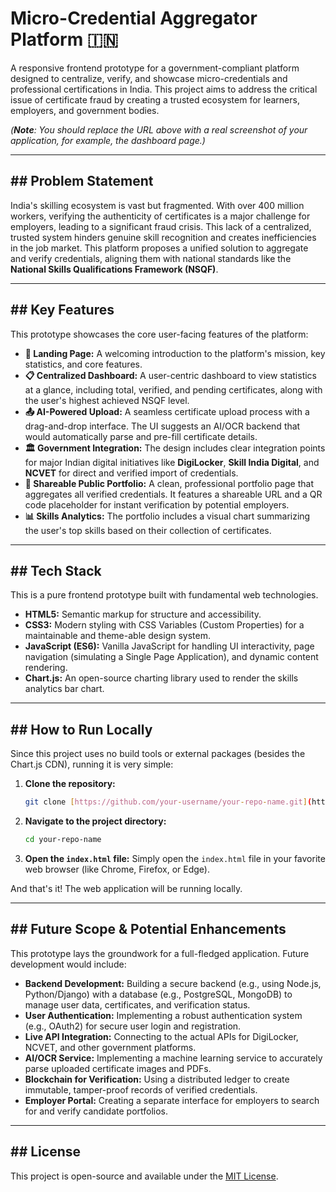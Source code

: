 # Micro-Credential Aggregator Platform 🇮🇳

A responsive frontend prototype for a government-compliant platform designed to centralize, verify, and showcase micro-credentials and professional certifications in India. This project aims to address the critical issue of certificate fraud by creating a trusted ecosystem for learners, employers, and government bodies.


*(**Note**: You should replace the URL above with a real screenshot of your application, for example, the dashboard page.)*

---

## ## Problem Statement

India's skilling ecosystem is vast but fragmented. With over 400 million workers, verifying the authenticity of certificates is a major challenge for employers, leading to a significant fraud crisis. This lack of a centralized, trusted system hinders genuine skill recognition and creates inefficiencies in the job market. This platform proposes a unified solution to aggregate and verify credentials, aligning them with national standards like the **National Skills Qualifications Framework (NSQF)**.

---

## ## Key Features

This prototype showcases the core user-facing features of the platform:

* **🏡 Landing Page:** A welcoming introduction to the platform's mission, key statistics, and core features.
* **📋 Centralized Dashboard:** A user-centric dashboard to view statistics at a glance, including total, verified, and pending certificates, along with the user's highest achieved NSQF level.
* **📤 AI-Powered Upload:** A seamless certificate upload process with a drag-and-drop interface. The UI suggests an AI/OCR backend that would automatically parse and pre-fill certificate details.
* **🏛️ Government Integration:** The design includes clear integration points for major Indian digital initiatives like **DigiLocker**, **Skill India Digital**, and **NCVET** for direct and verified import of credentials.
* **👤 Shareable Public Portfolio:** A clean, professional portfolio page that aggregates all verified credentials. It features a shareable URL and a QR code placeholder for instant verification by potential employers.
* **📊 Skills Analytics:** The portfolio includes a visual chart summarizing the user's top skills based on their collection of certificates.

---

## ## Tech Stack

This is a pure frontend prototype built with fundamental web technologies.

* **HTML5:** Semantic markup for structure and accessibility.
* **CSS3:** Modern styling with CSS Variables (Custom Properties) for a maintainable and theme-able design system.
* **JavaScript (ES6):** Vanilla JavaScript for handling UI interactivity, page navigation (simulating a Single Page Application), and dynamic content rendering.
* **Chart.js:** An open-source charting library used to render the skills analytics bar chart.

---

## ## How to Run Locally

Since this project uses no build tools or external packages (besides the Chart.js CDN), running it is very simple:

1.  **Clone the repository:**
    ```bash
    git clone [https://github.com/your-username/your-repo-name.git](https://github.com/your-username/your-repo-name.git)
    ```
2.  **Navigate to the project directory:**
    ```bash
    cd your-repo-name
    ```
3.  **Open the `index.html` file:**
    Simply open the `index.html` file in your favorite web browser (like Chrome, Firefox, or Edge).

And that's it! The web application will be running locally.

---

## ## Future Scope & Potential Enhancements

This prototype lays the groundwork for a full-fledged application. Future development would include:

* **Backend Development:** Building a secure backend (e.g., using Node.js, Python/Django) with a database (e.g., PostgreSQL, MongoDB) to manage user data, certificates, and verification status.
* **User Authentication:** Implementing a robust authentication system (e.g., OAuth2) for secure user login and registration.
* **Live API Integration:** Connecting to the actual APIs for DigiLocker, NCVET, and other government platforms.
* **AI/OCR Service:** Implementing a machine learning service to accurately parse uploaded certificate images and PDFs.
* **Blockchain for Verification:** Using a distributed ledger to create immutable, tamper-proof records of verified credentials.
* **Employer Portal:** Creating a separate interface for employers to search for and verify candidate portfolios.

---

## ## License

This project is open-source and available under the [MIT License](LICENSE).

